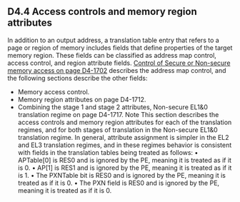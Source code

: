 ## D4.4 Access controls and memory region attributes

In addition to an output address, a translation table entry that refers to a page or region of memory includes fields that define properties of the target memory region. These fields can be classified as address map control, access control, and region attribute fields. [Control of Secure or Non-secure memory access on page D4-1702](#) describes the address map control, and the following sections describe the other fields:  
* Memory access control.
* Memory region attributes on page D4-1712.
* Combining the stage 1 and stage 2 attributes, Non-secure EL1&0 translation regime on page D4-1717.
Note
This section describes the access controls and memory region attributes for each of the translation regimes, and for both stages of translation in the Non-secure EL1&0 translation regime. In general, attribute assignment is simpler in the EL2 and EL3 translation regimes, and in these regimes behavior is consistent with fields in the translation tables being treated as follows:
• APTable[0] is RES0 and is ignored by the PE, meaning it is treated as if it is 0.
• AP[1] is RES1 and is ignored by the PE, meaning it is treated as if it is 1.
• The PXNTable bit is RES0 and is ignored by the PE, meaning it is treated as if it is 0.
• The PXN field is RES0 and is ignored by the PE, meaning it is treated as if it is 0.